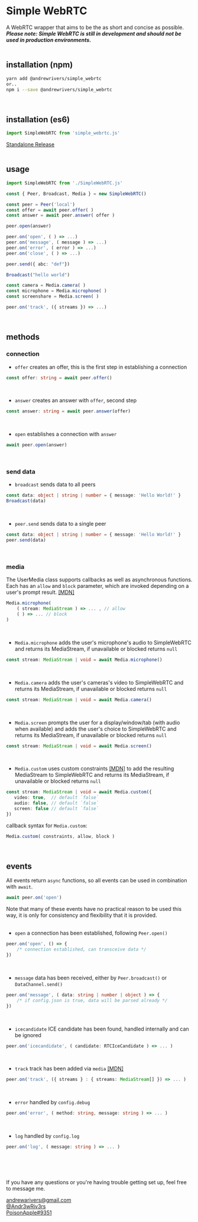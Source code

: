 # Simple WebRTC
A WebRTC wrapper that aims to be the as short and concise as possible.<br>
***Please note: Simple WebRTC is still in development and should not be used in production environments.***
<br><br>


## installation (npm)

```bash
yarn add @andrewrivers/simple_webrtc
or..
npm i --save @andrewrivers/simple_webrtc
```
<br>


## installation (es6)
```js
import SimpleWebRTC from 'simple_webrtc.js'
```
[Standalone Release](https://github.com/Andr3wRiv3rs/simple_webrtc/releases/tag/0.3.0)
<br><br>


## usage
```ts
import SimpleWebRTC from './SimpleWebRTC.js'

const { Peer, Broadcast, Media } = new SimpleWebRTC()

const peer = Peer('local')
const offer = await peer.offer( )
const answer = await peer.answer( offer )

peer.open(answer)

peer.on('open', ( ) => ...)
peer.on('message', ( message ) => ...)
peer.on('error', ( error ) => ...)
peer.on('close', ( ) => ...)

peer.send({ abc: "def"})

Broadcast("hello world")

const camera = Media.camera( )
const microphone = Media.microphone( )
const screenshare = Media.screen( )

peer.on('track', ({ streams }) => ...)

```
<br>

## methods


### connection

* `offer` creates an offer, this is the first step in establishing a connection
```ts
const offer: string = await peer.offer()
```
<br>

* `answer` creates an answer with `offer`, second step
```ts
const answer: string = await peer.answer(offer)
```
<br>

* `open` establishes a connection with `answer`
```ts
await peer.open(answer)
```
<br>


### send data

* `broadcast` sends data to all peers
```ts
const data: object | string | number = { message: 'Hello World!' }
Broadcast(data)
```
<br>

* `peer.send` sends data to a single peer
```ts
const data: object | string | number = { message: 'Hello World!' }
peer.send(data)
```
<br>


### media

The UserMedia class supports callbacks as well as asynchronous functions. Each has an `allow` and `block` parameter, which are invoked depending on a user's prompt result. [[MDN]](https://developer.mozilla.org/en-US/docs/Web/API/MediaDevices/getUserMedia) 

```ts
Media.microphone( 
    ( stream: MediaStream ) => ... , // allow
    ( ) => ... // block
)
```
<br>


* `Media.microphone` adds the user's microphone's audio to SimpleWebRTC and returns its MediaStream, if unavailable or blocked returns `null`
```ts
const stream: MediaStream | void = await Media.microphone()
```
<br>


* `Media.camera` adds the user's cameras's video to SimpleWebRTC and returns its MediaStream, if unavailable or blocked returns `null`
```ts
const stream: MediaStream | void = await Media.camera()
```
<br>


* `Media.screen` prompts the user for a display/window/tab (with audio when available) and adds the user's choice to SimpleWebRTC and returns its MediaStream, if unavailable or blocked returns `null`
```ts
const stream: MediaStream | void = await Media.screen()
```
<br>

* `Media.custom` uses custom constraints [[MDN]](https://developer.mozilla.org/en-US/docs/Web/API/MediaStreamConstraints) to add the resulting MediaStream to SimpleWebRTC and returns its MediaStream, if unavailable or blocked returns `null`

```ts
const stream: MediaStream | void = await Media.custom({
   video: true,  // default `false`
   audio: false, // default `false`
   screen: false // default `false`
})
```
callback syntax for `Media.custom`:
```ts
Media.custom( constraints, allow, block )
```
<br>


## events

All events return `async` functions, so all events can be used in combination with `await`. 
```js
await peer.on('open')
```
Note that many of these events have no practical reason to be used this way, it is only for consistency and flexibility that it is provided.<br>
<br>


* `open`  a connection has been established, following `Peer.open()`
```ts
peer.on('open', () => {
    /* connection established, can transceive data */
})
```
<br>


* `message` data has been received, either by `Peer.broadcast()` or `DataChannel.send()`
```ts
peer.on('message', ( data: string | number | object ) => {
    /* if config.json is true, data will be parsed already */
})
```
<br>


* `icecandidate` ICE candidate has been found, handled internally and can be ignored
```ts
peer.on('icecandidate', ( candidate: RTCIceCandidate ) => ... )
```
<br>


* `track` track has been added via `media` [[MDN]](https://developer.mozilla.org/en-US/docs/Web/API/RTCPeerConnection/ontrack)
```ts
peer.on('track', ({ streams } : { streams: MediaStream[] }) => ... )
```
<br>


* `error` handled by `config.debug`
```ts
peer.on('error', ( method: string, message: string ) => ... )
```
<br>


* `log` handled by `config.log`
```ts
peer.on('log', ( message: string ) => ... )
```
<br>
<br>
<br>

If you have any questions or you're having trouble getting set up, feel free to message me.

[andrewarivers@gmail.com](mailto:andrewarivers@gmail.com)<br>
[@Andr3wRiv3rs](https://twitter.com/Andr3wRiv3rs)<br>
[PoisonApple#9351](andrewarivers@gmail.com)